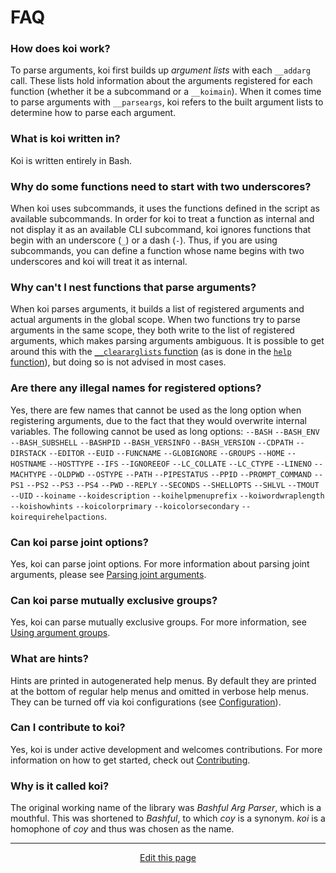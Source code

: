 # FAQ

### How does koi work?
To parse arguments, koi first builds up _argument lists_ with each `__addarg` call. These lists hold information about the arguments registered for each function (whether it be a subcommand or a `__koimain`). When it comes time to parse arguments with `__parseargs`, koi refers to the built argument lists to determine how to parse each argument.

### What is koi written in?
Koi is written entirely in Bash.

### Why do some functions need to start with two underscores?
When koi uses subcommands, it uses the functions defined in the script as available subcommands. In order for koi to treat a function as internal and not display it as an available CLI subcommand, koi ignores functions that begin with an underscore (`_`) or a dash (`-`). Thus, if you are using subcommands, you can define a function whose name begins with two underscores and koi will treat it as internal.

### Why can't I nest functions that parse arguments?
When koi parses arguments, it builds a list of registered arguments and actual arguments in the global scope. When two functions try to parse arguments in the same scope, they both write to the list of registered arguments, which makes parsing arguments ambiguous. It is possible to get around this with the [`__cleararglists` function](/helpers?id=__cleararglists) (as is done in the [`help` function](/using_subcommands?id=help)), but doing so is not advised in most cases.

### Are there any illegal names for registered options?
Yes, there are few names that cannot be used as the long option when registering arguments, due to the fact that they would overwrite internal variables. The following cannot be used as long options: `--BASH` `--BASH_ENV` `--BASH_SUBSHELL` `--BASHPID` `--BASH_VERSINFO` `--BASH_VERSION` `--CDPATH` `--DIRSTACK` `--EDITOR` `--EUID` `--FUNCNAME` `--GLOBIGNORE` `--GROUPS` `--HOME` `--HOSTNAME` `--HOSTTYPE` `--IFS` `--IGNOREEOF` `--LC_COLLATE` `--LC_CTYPE` `--LINENO` `--MACHTYPE` `--OLDPWD` `--OSTYPE` `--PATH` `--PIPESTATUS` `--PPID` `--PROMPT_COMMAND` `--PS1` `--PS2` `--PS3` `--PS4` `--PWD` `--REPLY` `--SECONDS` `--SHELLOPTS` `--SHLVL` `--TMOUT` `--UID` `--koiname` `--koidescription` `--koihelpmenuprefix` `--koiwordwraplength` `--koishowhints` `--koicolorprimary` `--koicolorsecondary` `--koirequirehelpactions`.

### Can koi parse joint options?
Yes, koi can parse joint options. For more information about parsing joint arguments, please see [Parsing joint arguments](/parsing_arguments?id=parsing-joint-arguments).

### Can koi parse mutually exclusive groups?
Yes, koi can parse mutually exclusive groups. For more information, see [Using argument groups](/using_argument_groups).

### What are hints?
Hints are printed in autogenerated help menus. By default they are printed at the bottom of regular help menus and omitted in verbose help menus. They can be turned off via koi configurations (see [Configuration](/configuration)).

### Can I contribute to koi?
Yes, koi is under active development and welcomes contributions. For more information on how to get started, check out [Contributing](/development?id=contributing).

### Why is it called koi?
The original working name of the library was _Bashful Arg Parser_, which is a mouthful. This was shortened to _Bashful_, to which _coy_ is a synonym. _koi_ is a homophone of _coy_ and thus was chosen as the name.

<hr>
<div style="text-align:center">
	<a class="edit-link" href="https://github.com/wcarhart/docs/blob/master/docs/koi/faq.md" target="_blank"><i class="fas fa-edit"></i> Edit this page</a>
</div>